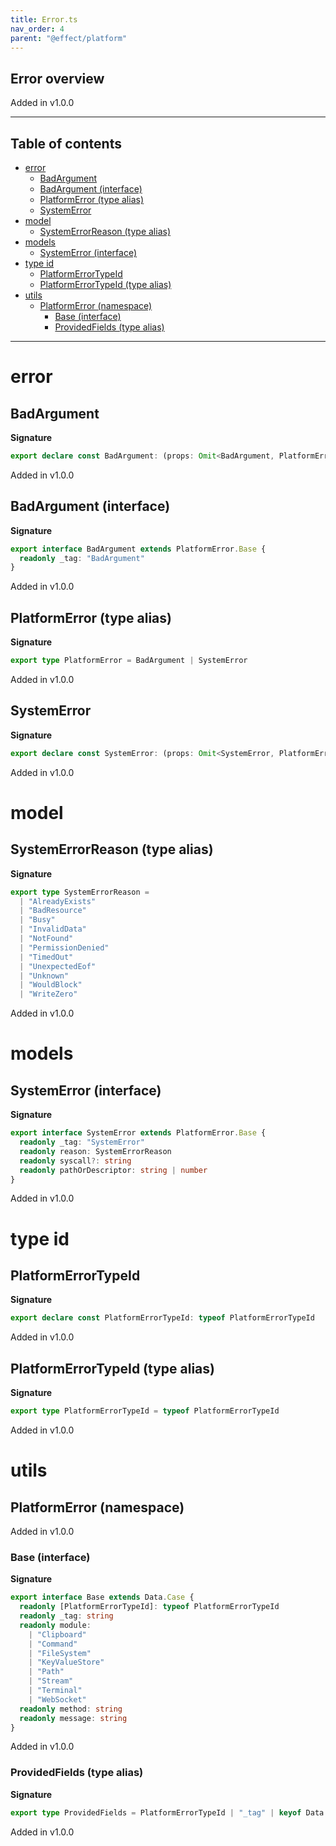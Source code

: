 ```yaml
---
title: Error.ts
nav_order: 4
parent: "@effect/platform"
---
```


## Error overview

Added in v1.0.0

---

<h2 class="text-delta">Table of contents</h2>

- [error](#error)
  - [BadArgument](#badargument)
  - [BadArgument (interface)](#badargument-interface)
  - [PlatformError (type alias)](#platformerror-type-alias)
  - [SystemError](#systemerror)
- [model](#model)
  - [SystemErrorReason (type alias)](#systemerrorreason-type-alias)
- [models](#models)
  - [SystemError (interface)](#systemerror-interface)
- [type id](#type-id)
  - [PlatformErrorTypeId](#platformerrortypeid)
  - [PlatformErrorTypeId (type alias)](#platformerrortypeid-type-alias)
- [utils](#utils)
  - [PlatformError (namespace)](#platformerror-namespace)
    - [Base (interface)](#base-interface)
    - [ProvidedFields (type alias)](#providedfields-type-alias)

---

# error

## BadArgument

**Signature**

```ts
export declare const BadArgument: (props: Omit<BadArgument, PlatformError.ProvidedFields>) => BadArgument
```

Added in v1.0.0

## BadArgument (interface)

**Signature**

```ts
export interface BadArgument extends PlatformError.Base {
  readonly _tag: "BadArgument"
}
```

Added in v1.0.0

## PlatformError (type alias)

**Signature**

```ts
export type PlatformError = BadArgument | SystemError
```

Added in v1.0.0

## SystemError

**Signature**

```ts
export declare const SystemError: (props: Omit<SystemError, PlatformError.ProvidedFields>) => SystemError
```

Added in v1.0.0

# model

## SystemErrorReason (type alias)

**Signature**

```ts
export type SystemErrorReason =
  | "AlreadyExists"
  | "BadResource"
  | "Busy"
  | "InvalidData"
  | "NotFound"
  | "PermissionDenied"
  | "TimedOut"
  | "UnexpectedEof"
  | "Unknown"
  | "WouldBlock"
  | "WriteZero"
```

Added in v1.0.0

# models

## SystemError (interface)

**Signature**

```ts
export interface SystemError extends PlatformError.Base {
  readonly _tag: "SystemError"
  readonly reason: SystemErrorReason
  readonly syscall?: string
  readonly pathOrDescriptor: string | number
}
```

Added in v1.0.0

# type id

## PlatformErrorTypeId

**Signature**

```ts
export declare const PlatformErrorTypeId: typeof PlatformErrorTypeId
```

Added in v1.0.0

## PlatformErrorTypeId (type alias)

**Signature**

```ts
export type PlatformErrorTypeId = typeof PlatformErrorTypeId
```

Added in v1.0.0

# utils

## PlatformError (namespace)

Added in v1.0.0

### Base (interface)

**Signature**

```ts
export interface Base extends Data.Case {
  readonly [PlatformErrorTypeId]: typeof PlatformErrorTypeId
  readonly _tag: string
  readonly module:
    | "Clipboard"
    | "Command"
    | "FileSystem"
    | "KeyValueStore"
    | "Path"
    | "Stream"
    | "Terminal"
    | "WebSocket"
  readonly method: string
  readonly message: string
}
```

Added in v1.0.0

### ProvidedFields (type alias)

**Signature**

```ts
export type ProvidedFields = PlatformErrorTypeId | "_tag" | keyof Data.Case
```

Added in v1.0.0
